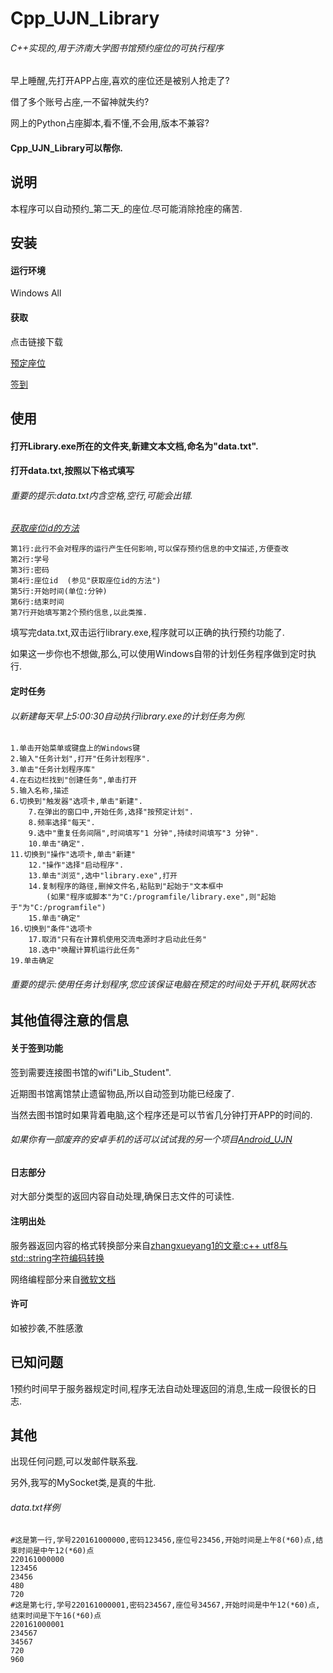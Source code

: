 # Cpp_UJN_Library

###### _C++实现的,用于济南大学图书馆预约座位的可执行程序_

早上睡醒,先打开APP占座,喜欢的座位还是被别人抢走了?

借了多个账号占座,一不留神就失约?

网上的Python占座脚本,看不懂,不会用,版本不兼容?

#### Cpp_UJN_Library可以帮你.

## 说明
本程序可以自动预约_第二天_的座位.尽可能消除抢座的痛苦.

## 安装
#### 运行环境
Windows All
#### 获取
点击链接下载

[预定座位](https://raw.githubusercontent.com/cym2018/Cpp_UJN_Library/master/app/library.exe)

[签到](https://raw.githubusercontent.com/cym2018/Cpp_UJN_Library/master/app/checkin.exe)

## 使用

#### 打开Library.exe所在的文件夹,新建文本文档,命名为"data.txt".

#### 打开data.txt,按照以下格式填写
###### 重要的提示:data.txt内含空格,空行,可能会出错.
[_获取座位id的方法_]()
```
第1行:此行不会对程序的运行产生任何影响,可以保存预约信息的中文描述,方便查改
第2行:学号
第3行:密码
第4行:座位id  (参见"获取座位id的方法")
第5行:开始时间(单位:分钟)
第6行:结束时间
第7行开始填写第2个预约信息,以此类推.
```
填写完data.txt,双击运行library.exe,程序就可以正确的执行预约功能了.

如果这一步你也不想做,那么,可以使用Windows自带的计划任务程序做到定时执行.
#### 定时任务
###### 以新建每天早上5:00:30自动执行library.exe的计划任务为例.
```
1.单击开始菜单或键盘上的Windows键
2.输入"任务计划",打开"任务计划程序".
3.单击"任务计划程序库"
4.在右边栏找到"创建任务",单击打开
5.输入名称,描述
6.切换到"触发器"选项卡,单击"新建".
	7.在弹出的窗口中,开始任务,选择"按预定计划".
	8.频率选择"每天".
	9.选中"重复任务间隔",时间填写"1 分钟",持续时间填写"3 分钟".
	10.单击"确定".
11.切换到"操作"选项卡,单击"新建"
	12."操作"选择"启动程序".
	13.单击"浏览",选中"library.exe",打开
	14.复制程序的路径,删掉文件名,粘贴到"起始于"文本框中
		(如果"程序或脚本"为"C:/programfile/library.exe",则"起始于"为"C:/programfile")
	15.单击"确定"
16.切换到"条件"选项卡
	17.取消"只有在计算机使用交流电源时才启动此任务"
	18.选中"唤醒计算机运行此任务"
19.单击确定
```
###### 重要的提示:使用任务计划程序,您应该保证电脑在预定的时间处于开机,联网状态

## 其他值得注意的信息
#### 关于签到功能
签到需要连接图书馆的wifi"Lib_Student".

近期图书馆离馆禁止遗留物品,所以自动签到功能已经废了.

当然去图书馆时如果背着电脑,这个程序还是可以节省几分钟打开APP的时间的.

###### 如果你有一部废弃的安卓手机的话可以试试我的另一个项目[Android_UJN]()

#### 日志部分
对大部分类型的返回内容自动处理,确保日志文件的可读性.
#### 注明出处
服务器返回内容的格式转换部分来自[zhangxueyang1的文章:c++ utf8与std::string字符编码转换](https://blog.csdn.net/zhangxueyang1/article/details/54178195)

网络编程部分来自[微软文档](https://docs.microsoft.com/zh-cn/windows/desktop/WinSock/windows-sockets-start-page-2)
#### 许可
如被抄袭,不胜感激
## 已知问题
1预约时间早于服务器规定时间,程序无法自动处理返回的消息,生成一段很长的日志.


## 其他
出现任何问题,可以发邮件联系[我](cym2018.xyz@qq.com).

另外,我写的MySocket类,是真的牛批.

###### data.txt样例
```
#这是第一行,学号220161000000,密码123456,座位号23456,开始时间是上午8(*60)点,结束时间是中午12(*60)点
220161000000
123456
23456
480
720
#这是第七行,学号220161000001,密码234567,座位号34567,开始时间是中午12(*60)点,结束时间是下午16(*60)点
220161000001
234567
34567
720
960
```
















